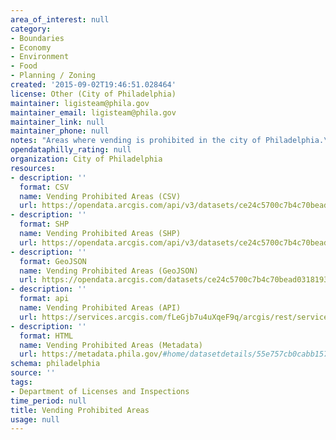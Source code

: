 ```yaml
---
area_of_interest: null
category:
- Boundaries
- Economy
- Environment
- Food
- Planning / Zoning
created: '2015-09-02T19:46:51.028464'
license: Other (City of Philadelphia)
maintainer: ligisteam@phila.gov
maintainer_email: ligisteam@phila.gov
maintainer_link: null
maintainer_phone: null
notes: "Areas where vending is prohibited in the city of Philadelphia.\r\n\r\n"
opendataphilly_rating: null
organization: City of Philadelphia
resources:
- description: ''
  format: CSV
  name: Vending Prohibited Areas (CSV)
  url: https://opendata.arcgis.com/api/v3/datasets/ce24c5700c7b4c70bead03181934c573_0/downloads/data?format=csv&spatialRefId=4326
- description: ''
  format: SHP
  name: Vending Prohibited Areas (SHP)
  url: https://opendata.arcgis.com/api/v3/datasets/ce24c5700c7b4c70bead03181934c573_0/downloads/data?format=shp&spatialRefId=4326
- description: ''
  format: GeoJSON
  name: Vending Prohibited Areas (GeoJSON)
  url: https://opendata.arcgis.com/datasets/ce24c5700c7b4c70bead03181934c573_0.geojson
- description: ''
  format: api
  name: Vending Prohibited Areas (API)
  url: https://services.arcgis.com/fLeGjb7u4uXqeF9q/arcgis/rest/services/Vending_Prohibited_Areas/FeatureServer/0/query?outFields=*&where=1%3D1
- description: ''
  format: HTML
  name: Vending Prohibited Areas (Metadata)
  url: https://metadata.phila.gov/#home/datasetdetails/55e757cb0cabb1575717e44b/representationdetails/55e7584b62595a08636c4b28/
schema: philadelphia
source: ''
tags:
- Department of Licenses and Inspections
time_period: null
title: Vending Prohibited Areas
usage: null
---
```

